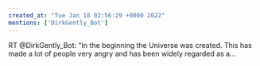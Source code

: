 ```yaml
---
created_at: "Tue Jan 18 02:56:29 +0000 2022"
mentions: ['DirkGently_Bot']
---
```


RT @DirkGently_Bot: "In the beginning the Universe was created. This has made a lot of people very angry and has been widely regarded as a…